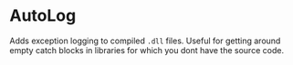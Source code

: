 AutoLog
==============

Adds exception logging to compiled `.dll` files.
Useful for getting around empty catch blocks in libraries for which you dont have the source code.

